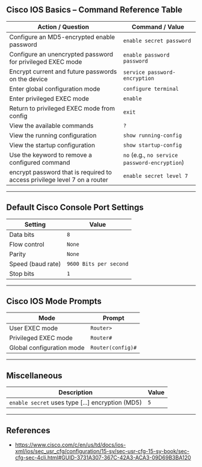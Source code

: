 ## Cisco IOS Basics – Command Reference Table

| **Action / Question**                                              | **Command / Value**                                 |
|-------------------------------------------------------------------|------------------------------------------------------|
| Configure an MD5-encrypted enable password                        | `enable secret password`                             |
| Configure an unencrypted password for privileged EXEC mode        | `enable password password`                           |
| Encrypt current and future passwords on the device                | `service password-encryption`                        |
| Enter global configuration mode                                   | `configure terminal`                                 |
| Enter privileged EXEC mode                                        | `enable`                                             |
| Return to privileged EXEC mode from config                        | `exit`                                               |
| View the available commands                                       | `?`                                                  |
| View the running configuration                                    | `show running-config`                                |
| View the startup configuration                                    | `show startup-config`                                |
| Use the keyword to remove a configured command                    | `no` (e.g., `no service password-encryption`)        |
| encrypt password that is required to access privilege level 7 on a router | `enable secret level 7` |
---

## Default Cisco Console Port Settings

| **Setting**            | **Value**              |
|------------------------|------------------------|
| Data bits              | `8`                    |
| Flow control           | `None`                 |
| Parity                 | `None`                 |
| Speed (baud rate)      | `9600 Bits per second` |
| Stop bits              | `1`                    |

---

## Cisco IOS Mode Prompts

| **Mode**                   | **Prompt**   |
|----------------------------|--------------|
| User EXEC mode             | `Router>`    |
| Privileged EXEC mode       | `Router#`    |
| Global configuration mode  | `Router(config)#` |

---

## Miscellaneous

| **Description**                                     | **Value** |
|-----------------------------------------------------|-----------|
| `enable secret` uses type [...] encryption (MD5)    | `5`       |
****

## References
- https://www.cisco.com/c/en/us/td/docs/ios-xml/ios/sec_usr_cfg/configuration/15-sy/sec-usr-cfg-15-sy-book/sec-cfg-sec-4cli.html#GUID-3731A307-367C-42A3-ACA3-09D69B3BA120
